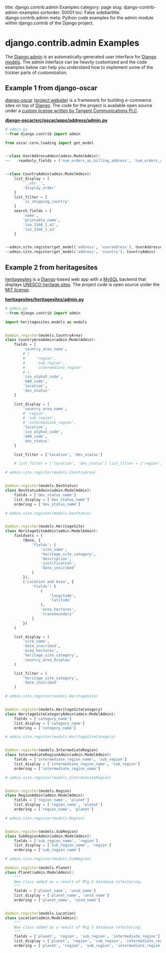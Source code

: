 title: django.contrib.admin Examples
category: page
slug: django-contrib-admin-examples
sortorder: 50001
toc: False
sidebartitle: django.contrib.admin
meta: Python code examples for the admin module within django.contrib of the Django project. 


# django.contrib.admin Examples
The [Django admin](https://docs.djangoproject.com/en/2.2/ref/contrib/admin/)
is an automatically-generated user interface for [Django models](/django-orm.html).
The admin interface can be heavily customized and the code examples below can
help you understand how to implement some of the trickier parts of customization.


## Example 1 from django-oscar
[django-oscar](https://github.com/django-oscar/django-oscar/) 
([project website](http://oscarcommerce.com/))
is a framework for building e-commerce sites on top of 
[Django](/django.html). The code for the project is available open 
source under a 
[custom license written by Tangent Communications PLC](https://github.com/django-oscar/django-oscar/blob/master/LICENSE).

[**django-oscar/src/oscar/apps/address/admin.py**](https://github.com/django-oscar/django-oscar/blob/master/src/oscar/apps/address/admin.py)

```python
# admin.py
~~from django.contrib import admin

from oscar.core.loading import get_model


~~class UserAddressAdmin(admin.ModelAdmin):
~~    readonly_fields = ('num_orders_as_billing_address', 'num_orders_as_shipping_address')


~~class CountryAdmin(admin.ModelAdmin):
    list_display = [
        '__str__',
        'display_order'
    ]
    list_filter = [
        'is_shipping_country'
    ]
    search_fields = [
        'name',
        'printable_name',
        'iso_3166_1_a2',
        'iso_3166_1_a3'
    ]


~~admin.site.register(get_model('address', 'useraddress'), UserAddressAdmin)
~~admin.site.register(get_model('address', 'country'), CountryAdmin)
```


## Example 2 from heritagesites
[heritagesites](https://github.com/Michael-Cantley/heritagesites) is a
[Django](/django.html)-based web app with a [MySQL](/mysql.html)
backend that displays 
[UNESCO heritage sites](https://whc.unesco.org/en/list/). The project
code is open source under the 
[MIT license](https://github.com/Michael-Cantley/heritagesites/blob/master/LICENSE).

[**heritagesites/heritagesites/admin.py**](https://github.com/Michael-Cantley/heritagesites/blob/master/heritagesites/admin.py)

```python
# admin.py
~~from django.contrib import admin

import heritagesites.models as models


@admin.register(models.CountryArea)
class CountryAreaAdmin(admin.ModelAdmin):
    fields = [
        'country_area_name',
        # (
        #     'region',
        #     'sub_region',
        #     'intermediate_region'
        # ),
        'iso_alpha3_code',
        'm49_code',
        'location',
        'dev_status'
    ]

    list_display = [
        'country_area_name',
        # 'region',
        # 'sub_region',
        # 'intermediate_region',
        'location',
        'iso_alpha3_code',
        'm49_code',
        'dev_status'
    ]

    list_filter = ['location', 'dev_status']

    # list_filter = ['location', 'dev_status'] list_filter = ['region', 'sub_region', 'intermediate_region', 'dev_status']

# admin.site.register(models.CountryArea)


@admin.register(models.DevStatus)
class DevStatusAdmin(admin.ModelAdmin):
    fields = ['dev_status_name']
    list_display = ['dev_status_name']
    ordering = ['dev_status_name']

# admin.site.register(models.DevStatus)


@admin.register(models.HeritageSite)
class HeritageSiteAdmin(admin.ModelAdmin):
    fieldsets = (
        (None, {
            'fields': (
                'site_name',
                'heritage_site_category',
                'description',
                'justification',
                'date_inscribed'
            )
        }),
        ('Location and Area', {
            'fields': [
                (
                    'longitude',
                    'latitude'
                ),
                'area_hectares',
                'transboundary'
            ]
        })
    )

    list_display = (
        'site_name',
        'date_inscribed',
        'area_hectares',
        'heritage_site_category',
        'country_area_display'
    )

    list_filter = (
        'heritage_site_category',
        'date_inscribed'
    )

# admin.site.register(models.HeritageSite)


@admin.register(models.HeritageSiteCategory)
class HeritageSiteCategoryAdmin(admin.ModelAdmin):
    fields = ['category_name']
    list_display = ['category_name']
    ordering = ['category_name']

# admin.site.register(models.HeritageSiteCategory)


@admin.register(models.IntermediateRegion)
class IntermediateRegionAdmin(admin.ModelAdmin):
    fields = ['intermediate_region_name', 'sub_region']
    list_display = ['intermediate_region_name', 'sub_region']
    ordering = ['intermediate_region_name']

# admin.site.register(models.IntermediateRegion)


@admin.register(models.Region)
class RegionAdmin(admin.ModelAdmin):
    fields = ['region_name', 'planet']
    list_display = ['region_name', 'planet']
    ordering = ['region_name', 'planet']

# admin.site.register(models.Region)


@admin.register(models.SubRegion)
class SubRegionAdmin(admin.ModelAdmin):
    fields = ['sub_region_name', 'region']
    list_display = ['sub_region_name', 'region']
    ordering = ['sub_region_name']

# admin.site.register(models.SubRegion)

@admin.register(models.Planet)
class Planet(admin.ModelAdmin):
    """
    New class added as a result of Mtg 5 database refactoring.
    """
    fields = ['planet_name', 'unsd_name']
    list_display = ['planet_name', 'unsd_name']
    ordering = ['planet_name', 'unsd_name']


@admin.register(models.Location)
class Location(admin.ModelAdmin):
    """
    New class added as a result of Mtg 5 database refactoring.
    """
    fields = ['planet', 'region', 'sub_region', 'intermediate_region']
    list_display = ['planet', 'region', 'sub_region', 'intermediate_region']
    ordering = ['planet', 'region', 'sub_region', 'intermediate_region']
```
